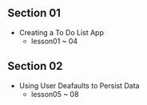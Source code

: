## Section 01
* Creating a To Do List App
  * lesson01 ~ 04

## Section 02
* Using User Deafaults to Persist Data
  * lesson05 ~ 08